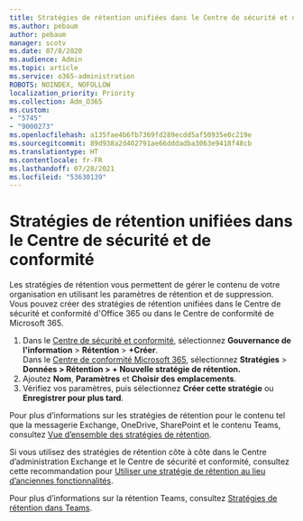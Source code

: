 ```yaml
---
title: Stratégies de rétention unifiées dans le Centre de sécurité et de conformité
ms.author: pebaum
author: pebaum
manager: scotv
ms.date: 07/8/2020
ms.audience: Admin
ms.topic: article
ms.service: o365-administration
ROBOTS: NOINDEX, NOFOLLOW
localization_priority: Priority
ms.collection: Adm_O365
ms.custom:
- "5745"
- "9000273"
ms.openlocfilehash: a135fae4b6fb7369fd289ecdd5af50935e0c219e
ms.sourcegitcommit: 89d938a2d402791ae66dddadba3063e9418f48cb
ms.translationtype: HT
ms.contentlocale: fr-FR
ms.lasthandoff: 07/28/2021
ms.locfileid: "53630139"
---
```

# <a name="unified-retention-policies-in-the-security--compliance-center"></a>Stratégies de rétention unifiées dans le Centre de sécurité et de conformité

Les stratégies de rétention vous permettent de gérer le contenu de votre organisation en utilisant les paramètres de rétention et de suppression. Vous pouvez créer des stratégies de rétention unifiées dans le Centre de sécurité et conformité d'Office 365 ou dans le Centre de conformité de Microsoft 365. 

1. Dans le [Centre de sécurité et conformité](https://go.microsoft.com/fwlink/p/?linkid=2077143), sélectionnez **Gouvernance de l'information** > **Rétention** > **+Créer**. <br/>
    Dans le [Centre de conformité Microsoft 365](https://go.microsoft.com/fwlink/p/?linkid=2077149), sélectionnez **Stratégies** > **Données > Rétention > + Nouvelle stratégie de rétention.**
2. Ajoutez **Nom**, **Paramètres** et **Choisir des emplacements**.
3. Vérifiez vos paramètres, puis sélectionnez **Créer cette stratégie** ou **Enregistrer pour plus tard**.  
      
Pour plus d’informations sur les stratégies de rétention pour le contenu tel que la messagerie Exchange, OneDrive, SharePoint et le contenu Teams, consultez [Vue d’ensemble des stratégies de rétention](https://go.microsoft.com/fwlink/?linkid=2127785).  
    
Si vous utilisez des stratégies de rétention côte à côte dans le Centre d’administration Exchange et le Centre de sécurité et conformité, consultez cette recommandation pour [Utiliser une stratégie de rétention au lieu d’anciennes fonctionnalités](/microsoft-365/compliance/retention-policies#use-a-retention-policy-instead-of-older-features).  
    
Pour plus d’informations sur la rétention Teams, consultez [Stratégies de rétention dans Teams](/microsoftteams/retention-policies).